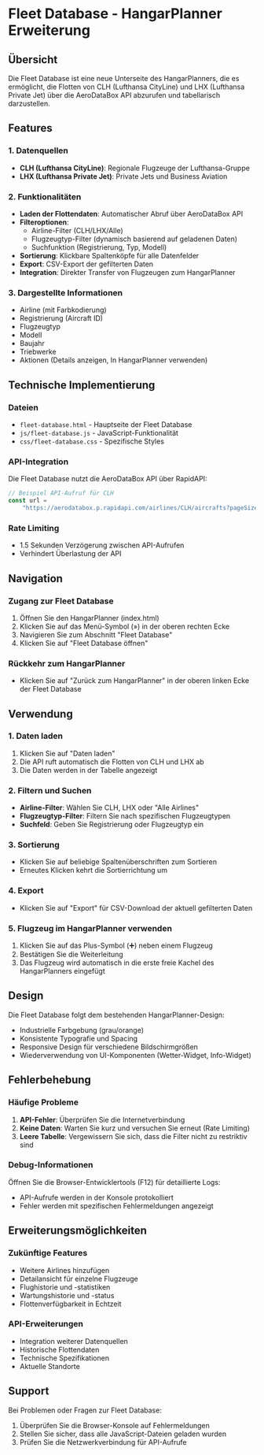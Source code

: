 # Fleet Database - HangarPlanner Erweiterung

## Übersicht

Die Fleet Database ist eine neue Unterseite des HangarPlanners, die es ermöglicht, die Flotten von CLH (Lufthansa CityLine) und LHX (Lufthansa Private Jet) über die AeroDataBox API abzurufen und tabellarisch darzustellen.

## Features

### 1. Datenquellen

- **CLH (Lufthansa CityLine)**: Regionale Flugzeuge der Lufthansa-Gruppe
- **LHX (Lufthansa Private Jet)**: Private Jets und Business Aviation

### 2. Funktionalitäten

- **Laden der Flottendaten**: Automatischer Abruf über AeroDataBox API
- **Filteroptionen**:
  - Airline-Filter (CLH/LHX/Alle)
  - Flugzeugtyp-Filter (dynamisch basierend auf geladenen Daten)
  - Suchfunktion (Registrierung, Typ, Modell)
- **Sortierung**: Klickbare Spaltenköpfe für alle Datenfelder
- **Export**: CSV-Export der gefilterten Daten
- **Integration**: Direkter Transfer von Flugzeugen zum HangarPlanner

### 3. Dargestellte Informationen

- Airline (mit Farbkodierung)
- Registrierung (Aircraft ID)
- Flugzeugtyp
- Modell
- Baujahr
- Triebwerke
- Aktionen (Details anzeigen, In HangarPlanner verwenden)

## Technische Implementierung

### Dateien

- `fleet-database.html` - Hauptseite der Fleet Database
- `js/fleet-database.js` - JavaScript-Funktionalität
- `css/fleet-database.css` - Spezifische Styles

### API-Integration

Die Fleet Database nutzt die AeroDataBox API über RapidAPI:

```javascript
// Beispiel API-Aufruf für CLH
const url =
	"https://aerodatabox.p.rapidapi.com/airlines/CLH/aircrafts?pageSize=50&pageOffset=0&withRegistrations=true";
```

### Rate Limiting

- 1.5 Sekunden Verzögerung zwischen API-Aufrufen
- Verhindert Überlastung der API

## Navigation

### Zugang zur Fleet Database

1. Öffnen Sie den HangarPlanner (index.html)
2. Klicken Sie auf das Menü-Symbol (») in der oberen rechten Ecke
3. Navigieren Sie zum Abschnitt "Fleet Database"
4. Klicken Sie auf "Fleet Database öffnen"

### Rückkehr zum HangarPlanner

- Klicken Sie auf "Zurück zum HangarPlanner" in der oberen linken Ecke der Fleet Database

## Verwendung

### 1. Daten laden

1. Klicken Sie auf "Daten laden"
2. Die API ruft automatisch die Flotten von CLH und LHX ab
3. Die Daten werden in der Tabelle angezeigt

### 2. Filtern und Suchen

- **Airline-Filter**: Wählen Sie CLH, LHX oder "Alle Airlines"
- **Flugzeugtyp-Filter**: Filtern Sie nach spezifischen Flugzeugtypen
- **Suchfeld**: Geben Sie Registrierung oder Flugzeugtyp ein

### 3. Sortierung

- Klicken Sie auf beliebige Spaltenüberschriften zum Sortieren
- Erneutes Klicken kehrt die Sortierrichtung um

### 4. Export

- Klicken Sie auf "Export" für CSV-Download der aktuell gefilterten Daten

### 5. Flugzeug im HangarPlanner verwenden

1. Klicken Sie auf das Plus-Symbol (➕) neben einem Flugzeug
2. Bestätigen Sie die Weiterleitung
3. Das Flugzeug wird automatisch in die erste freie Kachel des HangarPlanners eingefügt

## Design

Die Fleet Database folgt dem bestehenden HangarPlanner-Design:

- Industrielle Farbgebung (grau/orange)
- Konsistente Typografie und Spacing
- Responsive Design für verschiedene Bildschirmgrößen
- Wiederverwendung von UI-Komponenten (Wetter-Widget, Info-Widget)

## Fehlerbehebung

### Häufige Probleme

1. **API-Fehler**: Überprüfen Sie die Internetverbindung
2. **Keine Daten**: Warten Sie kurz und versuchen Sie erneut (Rate Limiting)
3. **Leere Tabelle**: Vergewissern Sie sich, dass die Filter nicht zu restriktiv sind

### Debug-Informationen

Öffnen Sie die Browser-Entwicklertools (F12) für detaillierte Logs:

- API-Aufrufe werden in der Konsole protokolliert
- Fehler werden mit spezifischen Fehlermeldungen angezeigt

## Erweiterungsmöglichkeiten

### Zukünftige Features

- Weitere Airlines hinzufügen
- Detailansicht für einzelne Flugzeuge
- Flughistorie und -statistiken
- Wartungshistorie und -status
- Flottenverfügbarkeit in Echtzeit

### API-Erweiterungen

- Integration weiterer Datenquellen
- Historische Flottendaten
- Technische Spezifikationen
- Aktuelle Standorte

## Support

Bei Problemen oder Fragen zur Fleet Database:

1. Überprüfen Sie die Browser-Konsole auf Fehlermeldungen
2. Stellen Sie sicher, dass alle JavaScript-Dateien geladen wurden
3. Prüfen Sie die Netzwerkverbindung für API-Aufrufe

